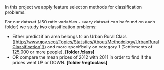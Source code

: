 In this project we apply feature selection methods for classification problems.

For our dataset (450 ratio variables - every dataset can be found on each folder) we study two classification problems:

* Either predict if an area belongs to an Urban Rural Class ([http://www.gov.scot/Topics/Statistics/About/Methodology/UrbanRuralClassification]()) and more specifically on category 1 (Settlements of 125,000 or more people).  **[folder /class]**
* OR compare the mean prices of 2012 with 2011 in order to find if the prices went UP or DOWN.  **[folder /regtoclass]**


